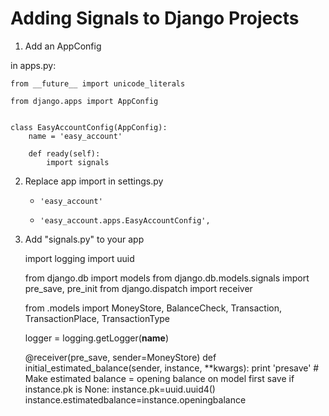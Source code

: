 # Adding Signals to Django Projects

1) Add an AppConfig
   
in apps.py:

    from __future__ import unicode_literals

    from django.apps import AppConfig
    
    
    class EasyAccountConfig(AppConfig):
        name = 'easy_account'

        def ready(self):
            import signals

2) Replace app import in settings.py


    -     'easy_account'
    +     'easy_account.apps.EasyAccountConfig',

3) Add "signals.py" to your app

    import logging
    import uuid

    from django.db import models
    from django.db.models.signals import pre_save, pre_init
    from django.dispatch import receiver

    from .models import MoneyStore, BalanceCheck, Transaction, TransactionPlace, TransactionType

    logger = logging.getLogger(__name__)


    @receiver(pre_save, sender=MoneyStore)
    def initial_estimated_balance(sender, instance, **kwargs):
        print 'presave'
        # Make estimated balance = opening balance on model first save
        if instance.pk is None:
            instance.pk=uuid.uuid4()
            instance.estimatedbalance=instance.openingbalance

